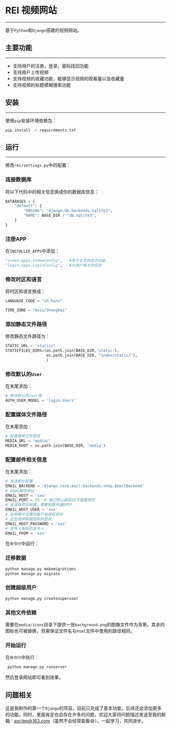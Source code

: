 # REI 视频网站

---

基于`Python`和`Django`搭建的视频网站。

## 主要功能

---

- 支持用户的注册，登录，密码找回功能
- 支持用户上传视频
- 支持视频的收藏功能，能够显示视频的观看量以及收藏量
- 支持视频的标题模糊搜索功能

## 安装

---

使用`pip`安装环境依赖包：

```bash
pip install -r requirements.txt
```

## 运行

---

修改`rei/settings.py`中的配置：

### 连接数据库

将以下代码中的相关信息换成你的数据库信息：

```python
DATABASES = {
    "default": {
        "ENGINE": "django.db.backends.sqlite3",
        "NAME": BASE_DIR / "db.sqlite3",
    }
}
```

### 注册APP

在`INSTALLED_APPS`中添加：

```python
"index.apps.IndexConfig",   #用于主页的显示功能
"login.apps.LoginConfig",   #与用户相关的信息
```

### 修改时区和语言

将时区和语言换成：

```python
LANGUAGE_CODE = "zh-hans"

TIME_ZONE = "Asia/Shanghai"
```

### 添加静态文件路径

修改静态文件路径为：

```python
STATIC_URL = "static/"
STATICFILES_DIRS=(os.path.join(BASE_DIR,'static'),
                  os.path.join(BASE_DIR, "index/static/"),
                  )
```

### 修改默认的`User`

在末尾添加：

```python
# 修改默认的user类
AUTH_USER_MODEL = 'login.Users'
```

### 配置媒体文件路径

在末尾添加：

```python
# 配置媒体文件路径
MEDIA_URL = 'media/'
MEDIA_ROOT = os.path.join(BASE_DIR, 'media')
```

### 配置邮件相关信息

在末尾添加：

```python
# 发送邮件配置
EMAIL_BACKEND = 'django.core.mail.backends.smtp.EmailBackend'
# smpt服务地址
EMAIL_HOST = 'xxx'
EMAIL_PORT = 25  # 端口默认都是25不需要修改
# 发送邮件的邮箱，需要配置开通SMTP
EMAIL_HOST_USER = 'xxx'
# 在邮箱中设置的客户端授权密码
# 此处使用邮箱授权码登录
EMAIL_HOST_PASSWORD = 'xxx'
# 收件人看到的发件人
EMAIL_FROM = 'xxx'
```

在`命令行`中运行：

### 迁移数据

```bash
python manage.py makemigrations
python manage.py migrate
```

### 创建超级用户

```bash
python manage.py createsuperuser
```

### 其他文件依赖

需要在`media/icons`目录下提供一张`background.png`的图像文件作为背景。其余的图标也可被替换，但需保证文件名与`html`文件中使用的路径相同。

### 开始运行

在`命令行`中执行：

```python
 python manage.py runserver
```

然后登录网站即可看到效果。

## 问题相关

这是我制作的第一个`Django`的项目，目前只完成了基本功能，后续还会添加更多的功能。同时，里面肯定也会存在许多的问题，欢迎大家将问题描述发送至我的邮箱：asclep@163.com（虽然不会经常查看:smile:），一起学习，共同进步。